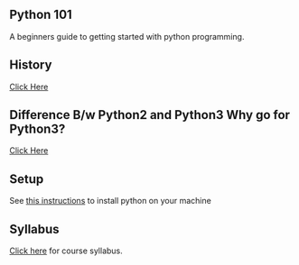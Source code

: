 ## Python 101

A beginners guide to getting started with python programming.

## History

[Click Here](History.md)


## Difference B/w Python2 and Python3 Why go for Python3?

[Click Here](py-2-vs-3.md)


## Setup

See [this instructions](https://github.com/ChillarAnand/python-101/blob/master/setup.md#installation-instructions) to install python on your machine



## Syllabus

[Click here](https://github.com/ChillarAnand/python-101/blob/master/manuscript.md#syllabus) for course syllabus.


